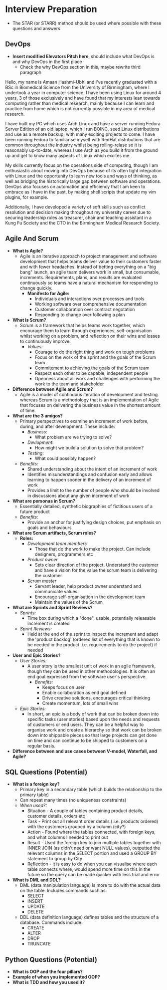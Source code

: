 # Interview Preparation

* The STAR (or STARR) method should be used where possible with these questions and answers

## DevOps

* **Insert modified Elevators Pitch here**, should include what DevOps is and why DevOps in the first place
	* Check the why DevOps section in this, maybe  rewrite third paragraph

Hello, my name is Amaan Hashmi-Ubhi and I've recently graduated with a BSc in Biomedical Science from the University of Birmingham, where I undertook a year in computer science. I have been using Linux for around 4 years, 3 of those exclusively and have found that my interests lean towards computing rather than medical research, mainly because I can learn and practice from home which is not currently possible in my area of medical research.

I have built my PC which uses Arch Linux and have a server running Fedora Server Edition of an old laptop, which I run BOINC, seed Linux distributions and use as a remote backup; with many exciting projects to come. I have been running Fedora to familiarise myself with RedHat distributions that are common throughout the industry whilst being rolling-relase so it is reasonably up-to-date, whereas I use Arch as you build it from the ground up and get to know many aspects of Linux which excites me.

My skills currently focus on the operations side of computing, though I am enthusiastic about moving into DevOps because of its often tight integration with Linux and the opportunity to learn new tools and ways of thinking, as well as bridging the historically large gap between software and operations. DevOps also focuses on automation and efficiency that I am keen to embrace as I have in the past, by making shell scripts that update my vim plugins, for example.

Additionally, I have developed a variety of soft skills such as conflict resolution and decision making throughout my university career due to securing leadership roles as treasurer, chair and teaching assistant in a Kung Fu Society and the CTO in the Birmingham Medical Research Society.

## Agile And Scrum

* **What is Agile?**
	* Agile is an iterative approach to project management and software development that helps teams deliver value to their customers faster and with fewer headaches. Instead of betting everything on a "big bang" launch, an agile team delivers work in small, but consumable, increments. Requirements, plans, and results are evaluated continuously so teams have a natural mechanism for responding to change quickly.
		* **Manifesto for Agile:**
			* Individuals and interactions over processes and tools
			* Working software over comprehensive documentation
			* Customer collaboration over contract negotation
			* Responding to change over following a plan
* **What is Scrum?**
	* Scrum is a framework that helps teams work together, which encourage them to learn through experiences, self-organisation whilst working on a problem, and reflection on their wins and losses to continuously improve.
		* *Values:*
			* Courage to do the right thing and work on tough problems
			* Focus on the work of the sprint and the goals of the Scrum team
			* Commitement to achieving the goals of the Scrum team
			* Respect each other to be capable, independent people
			* Openness about all work and challenges with performing the work to the team and stakeholder
* **Difference between Agile and Scrum?**
	* Agile is a model of continuous iteration of development and testing whereas Scrum is a methodology that is an implementation of Agile that focuses on delivering the business value in the shortest amount of time.
* **What are the 3 amigos?**
	* Primary perspectives to examine an increment of work before, during, and after development. These include:
		* *Business*:
			* What problem are we trying to solve?
		* *Devlopment*:
			* How might we build a solution tp solve that problem?
		* *Testing*:
			* What could possibly happen?
	* *Benefits:*
		* Shared understanding about the intent of an increment of work
		* Identifies misunderstandings and confusion early and allows learning to happen sooner in the delivery of an increment of work
		* Provides a limit to the number of people who should be involved in discussions about any given increment of work
* **What are personas in Scrum?**
	* Essentially detailed, synthetic biographies of fictitious users of a future product
	* *Benefits:*
		* Provide an anchor for justifying design choices, put emphasis on goals and behaviours
* **What are Scrum artifacts, Scrum roles?**
	* **Roles:**
		* *Development team members*
			* Those that do the work to make the project. Can include designers, programmers etc
		* *Product owner*
			* Sets clear direction of the project. Understand the customer and have a vision for the value the scrum team is delivering the customer
		* *Scrum master*
			* Servant leader, help product owner understand and communicate values
			* Encourage self-organisation in the development team
			* Maintain the values of the Scrum
* **What are Sprints and Sprint Reviews?**
	* *Sprints:*
		* Time box during which a "done", usable, potentially releasable increment is created
	* *Sprint Reviews:*
		* Held at the end of the sprint to inspect the increment and adapt the 'product backlog' (ordered list of everything that is known to be needed in the product .i.e. requirements to do the project) if needed
* **User and Epic Stories?**
	* *User Stories:*
		* A user story is the smallest unit of work in an agile framework, though they can be used in other methodologies. It is often an end goal expressed from the software user's perspective.
			* *Benefits:*
				* Keeps focus on user
				* Enable collaboration as end goal defined
				* Drive creative solutions, encourages critical thinking
				* Create momentum, lots of small wins
	* *Epic Stories:*
		* In short, an epic is a body of work that can be broken down into specific tasks (user stories) based upon the needs and requests of customers or end users. They can be a helpful way to organise work and create a hierarchy so that work can be broken down into shippable pieces so that large projects can get done on time and can continue to be shipped to customers on a regular basis.
* **Difference between and use cases between V-model, Waterfall, and Agile?**

## SQL Questions (Potential)

* **What is a foreign key?**
	* Primary key in a secondary table (which builds the relationship to the primary table)
	* Can repeat many times (no uniqueness constraints)
	* *When used?:*
		* Situation - A couple of tables containing product details, customer details, orders etc
		* Task - Print out all relevant order details (.i.e. products ordered) with the customers grouped by a column (city?)
		* Action - Found where the tables connected, with foreign keys, and what columns I needed to print out
		* Result - Used the foreign key to join multiple tables together with INNER JOIN (as didn't need or want NULL values), outputted the relevant columns in the SELECT portion and used a GROUP BY statement to group by City
		* Reflection - it is easy to do when you can visualise where each table connects where, would spend more time on this in the future so the query can be made quicker with less trial and error
* **What is DML and DDL?**
	* DML (data manipulation language) is more to do with the actual data on the table. Includes commands such as:
		* SELECT
		* INSERT
		* UPDATE
		* DELETE
	* DDL (data definition language) defines tables and the structure of a database. Commands include:
		* CREATE
		* ALTER
		* DROP
		* TRUNCATE

## Python Questions (Potential)
* **What is OOP and the four pillars?**
* **Example of when you implemented OOP?**
* **What is TDD and how you used it?**
